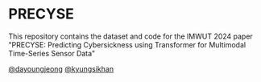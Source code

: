 # PRECYSE

This repository contains the dataset and code for the IMWUT 2024 paper "PRECYSE: Predicting Cybersickness using Transformer for Multimodal Time-Series Sensor Data"

[@dayoungjeong](https://scholar.google.com/citations?user=Hc_LRYkAAAAJ&hl=en)
[@kyungsikhan](https://scholar.google.com/citations?user=htyp0xsAAAAJ&hl=en)
